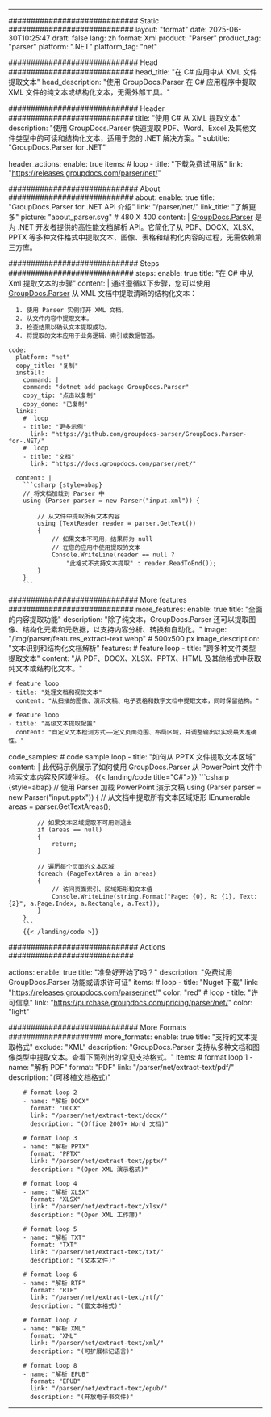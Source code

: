 


---
############################# Static ############################
layout: "format"
date:  2025-06-30T10:25:47
draft: false
lang: zh
format: Xml
product: "Parser"
product_tag: "parser"
platform: ".NET"
platform_tag: "net"

############################# Head ############################
head_title: "在 C# 应用中从 XML 文件提取文本"
head_description: "使用 GroupDocs.Parser 在 C# 应用程序中提取 XML 文件的纯文本或结构化文本，无需外部工具。"

############################# Header ############################
title: "使用 C# 从 XML 提取文本" 
description: "使用 GroupDocs.Parser 快速提取 PDF、Word、Excel 及其他文件类型中的可读和结构化文本，适用于您的 .NET 解决方案。"
subtitle: "GroupDocs.Parser for .NET" 

header_actions:
  enable: true
  items:
    #  loop
    - title: "下载免费试用版"
      link: "https://releases.groupdocs.com/parser/net/"
      
############################# About ############################
about:
    enable: true
    title: "GroupDocs.Parser for .NET API 介绍"
    link: "/parser/net/"
    link_title: "了解更多"
    picture: "about_parser.svg" # 480 X 400
    content: |
       [GroupDocs.Parser](/parser/net/) 是为 .NET 开发者提供的高性能文档解析 API。它简化了从 PDF、DOCX、XLSX、PPTX 等多种文件格式中提取文本、图像、表格和结构化内容的过程，无需依赖第三方库。

############################# Steps ############################
steps:
    enable: true
    title: "在 C# 中从 Xml 提取文本的步骤"
    content: |
      通过遵循以下步骤，您可以使用 [GroupDocs.Parser](/parser/net/) 从 XML 文档中提取清晰的结构化文本：
      
      1. 使用 Parser 实例打开 XML 文档。
      2. 从文件内容中提取文本。
      3. 检查结果以确认文本提取成功。
      4. 将提取的文本应用于业务逻辑、索引或数据管道。
   
    code:
      platform: "net"
      copy_title: "复制"
      install:
        command: |
        command: "dotnet add package GroupDocs.Parser"
        copy_tip: "点击以复制"
        copy_done: "已复制"
      links:
        #  loop
        - title: "更多示例"
          link: "https://github.com/groupdocs-parser/GroupDocs.Parser-for-.NET/"
        #  loop
        - title: "文档"
          link: "https://docs.groupdocs.com/parser/net/"
          
      content: |
        ```csharp {style=abap}
        // 将文档加载到 Parser 中
        using (Parser parser = new Parser("input.xml")) {

            // 从文件中提取所有文本内容
            using (TextReader reader = parser.GetText()) 
            {
                // 如果文本不可用，结果将为 null
                // 在您的应用中使用提取的文本
                Console.WriteLine(reader == null ? 
                    "此格式不支持文本提取" : reader.ReadToEnd());
            }
        }
        ```  

############################# More features ############################
more_features:
  enable: true
  title: "全面的内容提取功能"
  description: "除了纯文本，GroupDocs.Parser 还可以提取图像、结构化元素和元数据，以支持内容分析、转换和自动化。"
  image: "/img/parser/features_extract-text.webp" # 500x500 px
  image_description: "文本识别和结构化文档解析"
  features:
    # feature loop
    - title: "跨多种文件类型提取文本"
      content: "从 PDF、DOCX、XLSX、PPTX、HTML 及其他格式中获取纯文本或结构化文本。"

    # feature loop
    - title: "处理文档和视觉文本"
      content: "从扫描的图像、演示文稿、电子表格和数字文档中提取文本，同时保留结构。"

    # feature loop
    - title: "高级文本提取配置"
      content: "自定义文本检测方式——定义页面范围、布局区域，并调整输出以实现最大准确性。"
      
  code_samples:
    # code sample loop
    - title: "如何从 PPTX 文件提取文本区域"
      content: |
        此代码示例展示了如何使用 GroupDocs.Parser 从 PowerPoint 文件中检索文本内容及区域坐标。
        {{< landing/code title="C#">}}
        ```csharp {style=abap}
        //  使用 Parser 加载 PowerPoint 演示文稿
        using (Parser parser = new Parser("input.pptx"))
        {
            // 从文档中提取所有文本区域矩形
            IEnumerable<PageTextArea> areas = parser.GetTextAreas();

            // 如果文本区域提取不可用则退出
            if (areas == null)
            {
                return;
            }

            // 遍历每个页面的文本区域
            foreach (PageTextArea a in areas)
            {
                // 访问页面索引、区域矩形和文本值
                Console.WriteLine(string.Format("Page: {0}, R: {1}, Text: {2}", a.Page.Index, a.Rectangle, a.Text));
            }
        }
        ```
        {{< /landing/code >}}


############################# Actions ############################

actions:
  enable: true
  title: "准备好开始了吗？"
  description: "免费试用 GroupDocs.Parser 功能或请求许可证"
  items:
    #  loop
    - title: "Nuget 下载"
      link: "https://releases.groupdocs.com/parser/net/"
      color: "red"
        #  loop
    - title: "许可信息"
      link: "https://purchase.groupdocs.com/pricing/parser/net/"
      color: "light"


############################# More Formats #####################
more_formats:
    enable: true
    title: "支持的文本提取格式"
    exclude: "XML"
    description: "GroupDocs.Parser 支持从多种文档和图像类型中提取文本。查看下面列出的常见支持格式。"
    items: 
        # format loop 1
        - name: "解析 PDF"
          format: "PDF"
          link: "/parser/net/extract-text/pdf/"
          description: "(可移植文档格式)"
          
        # format loop 2
        - name: "解析 DOCX"
          format: "DOCX"
          link: "/parser/net/extract-text/docx/"
          description: "(Office 2007+ Word 文档)"
          
        # format loop 3
        - name: "解析 PPTX"
          format: "PPTX"
          link: "/parser/net/extract-text/pptx/"
          description: "(Open XML 演示格式)"
          
        # format loop 4
        - name: "解析 XLSX"
          format: "XLSX"
          link: "/parser/net/extract-text/xlsx/"
          description: "(Open XML 工作簿)"
          
        # format loop 5
        - name: "解析 TXT"
          format: "TXT"
          link: "/parser/net/extract-text/txt/"
          description: "(文本文件)"
          
        # format loop 6
        - name: "解析 RTF"
          format: "RTF"
          link: "/parser/net/extract-text/rtf/"
          description: "(富文本格式)"
          
        # format loop 7
        - name: "解析 XML"
          format: "XML"
          link: "/parser/net/extract-text/xml/"
          description: "(可扩展标记语言)"
          
        # format loop 8
        - name: "解析 EPUB"
          format: "EPUB"
          link: "/parser/net/extract-text/epub/"
          description: "(开放电子书文件)"
         
          

---